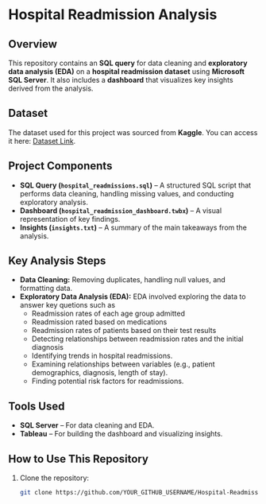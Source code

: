 # Hospital Readmission Analysis  

## Overview  
This repository contains an **SQL query** for data cleaning and **exploratory data analysis (EDA)** on a **hospital readmission dataset** using **Microsoft SQL Server**. It also includes a **dashboard** that visualizes key insights derived from the analysis.  

## Dataset  
The dataset used for this project was sourced from **Kaggle**. You can access it here: [Dataset Link](https://www.kaggle.com/datasets/dubradave/hospital-readmissions).  

## Project Components  
- **SQL Query (`hospital_readmissions.sql`)** – A structured SQL script that performs data cleaning, handling missing values, and conducting exploratory analysis.  
- **Dashboard (`hospital_readmission_dashboard.twbx`)** – A visual representation of key findings.  
- **Insights (`insights.txt`)** – A summary of the main takeaways from the analysis.  

## Key Analysis Steps  
- **Data Cleaning:** Removing duplicates, handling null values, and formatting data.  
- **Exploratory Data Analysis (EDA):**
  EDA involved exploring the data to answer key quetions such as
  - Readmission rates of each age group admitted
  - Readmission rated based on medications
  - Readmission rates of patients based on their test results
  - Detecting relationships between readmission rates and the initial diagnosis
  - Identifying trends in hospital readmissions.  
  - Examining relationships between variables (e.g., patient demographics, diagnosis, length of stay).  
  - Finding potential risk factors for readmissions.  

## Tools Used  
- **SQL Server** – For data cleaning and EDA.  
- **Tableau** – For building the dashboard and visualizing insights.  

## How to Use This Repository  
1. Clone the repository:  
   ```bash
   git clone https://github.com/YOUR_GITHUB_USERNAME/Hospital-Readmission-Analysis.git
